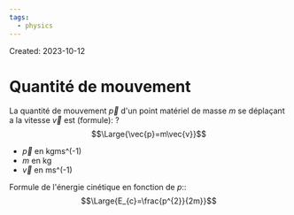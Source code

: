 ```yaml
---
tags:
  - physics
---
```

Created: 2023-10-12

# Quantité de mouvement
La quantité de mouvement $\vec{p}$ d'un point matériel de masse $m$ se déplaçant a la vitesse $\vec{v}$ est (formule):
?
$$\Large{\vec{p}=m\vec{v}}$$
- $\vec{p}$ en kgms^(-1)
- $m$ en kg
- $\vec{v}$ en ms^(-1)
<!--SR:!2024-06-22,154,250-->

Formule de l'énergie cinétique en fonction de $p$::$$\Large{E_{c}=\frac{p^{2}}{2m}}$$
<!--SR:!2024-02-11,43,150-->